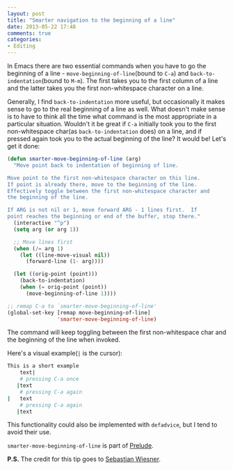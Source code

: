 ```yaml
---
layout: post
title: "Smarter navigation to the beginning of a line"
date: 2013-05-22 17:48
comments: true
categories:
- Editing
---
```


In Emacs there are two essential commands when you have to go the
beginning of a line - `move-beginning-of-line`(bound to `C-a`) and
`back-to-indentation`(bound to `M-m`). The first takes you to the
first column of a line and the latter takes you the first non-whitespace
character on a line.

Generally, I find `back-to-indentation` more useful, but occasionally
it makes sense to go to the real beginning of a line as well. What
doesn't make sense is to have to think all the time what command is
the most appropriate in a particular situation. Wouldn't it be great
if `C-a` initially took you to the first non-whitespace char(as
`back-to-indentation` does) on a line, and if pressed again took
you to the actual beginning of the line? It would be! Let's get it
done:

``` cl
(defun smarter-move-beginning-of-line (arg)
  "Move point back to indentation of beginning of line.

Move point to the first non-whitespace character on this line.
If point is already there, move to the beginning of the line.
Effectively toggle between the first non-whitespace character and
the beginning of the line.

If ARG is not nil or 1, move forward ARG - 1 lines first.  If
point reaches the beginning or end of the buffer, stop there."
  (interactive "^p")
  (setq arg (or arg 1))

  ;; Move lines first
  (when (/= arg 1)
    (let ((line-move-visual nil))
      (forward-line (1- arg))))

  (let ((orig-point (point)))
    (back-to-indentation)
    (when (= orig-point (point))
      (move-beginning-of-line 1))))

;; remap C-a to `smarter-move-beginning-of-line'
(global-set-key [remap move-beginning-of-line]
                'smarter-move-beginning-of-line)
```

The command will keep toggling between the first non-whitespace char
and the beginning of the line when invoked.

Here's a visual example(`|` is the cursor):

``` bash
This is a short example
    text|
    # pressing C-a once
   |text
    # pressing C-a again
|   text
    # pressing C-a again
   |text
```

This functionality could also be implemented with `defadvice`, but I tend to avoid their use.

`smarter-move-beginning-of-line` is part of [Prelude](https://github.com/bbatsov/prelude).

**P.S.** The credit for this tip goes to [Sebastian Wiesner](https://github.com/lunaryorn).
